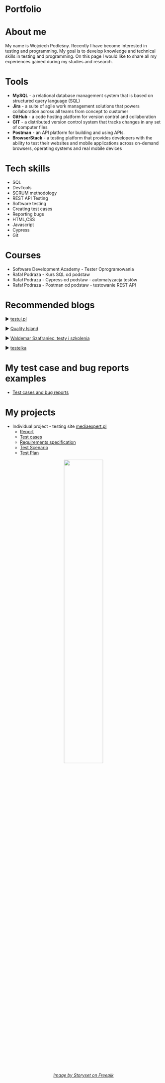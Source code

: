 # Portfolio
# About me

My name is Wojciech Podleśny. Recently I have become interested in testing and programming. My goal is to develop knowledge and technical skills in testing and programming. On this page I would like to share all my experiences gained during my studies and research.

# Tools

- **MySQL** - a relational database management system that is based on structured query language (SQL)
- **Jira** - a suite of agile work management solutions that powers collaboration across all teams from concept to customer
- **GitHub** - a code hosting platform for version control and collaboration
- **GIT** - a distributed version control system that tracks changes in any set of computer files
- **Postman** - an API platform for building and using APIs.
- **BrowserStack** - a testing platform that provides developers with the ability to test their websites and mobile applications across on-demand browsers, operating systems and real mobile devices

# Tech skills
  - SQL
  - DevTools
  - SCRUM methodology
  - REST API Testing
  - Software testing
  - Creating test cases
  - Reporting bugs
  - HTML,CSS
  - Javascript
  - Cypress
  - Git

# Courses
  - Software Development Academy - Tester Oprogramowania
  - Rafał Podraza - Kurs SQL od podstaw
  - Rafał Podraza - Cypress od podstaw - automatyzacja testów
  - Rafał Podraza - Postman od podstaw - testowanie REST API

# Recommended blogs

:arrow_forward: [testuj.pl](https://testuj.pl/blog/)

:arrow_forward: [Quality Island](https://qualityisland.pl/blog/)

:arrow_forward: [Waldemar Szafraniec: testy i szkolenia](https://www.wyszkolewas.com.pl/)

:arrow_forward: [testelka](https://testelka.pl/blog/)

# My test case and bug reports examples
  - [Test cases and bug reports](https://trello.com/b/J3JGV7tK/przypadki-testowe-i-zg%C5%82oszone-b%C5%82edy-do-stron-i-serwis%C3%B3w-www)

# My projects
  - Individual project - testing site [mediaexpert.pl](https://www.mediaexpert.pl)
     - [Report](https://docs.google.com/document/d/1iL1MJKPcnbOpKwDX81_0qb4hlXb_Z_WGKGRssfkykEY/edit)
     - [Test cases](https://docs.google.com/spreadsheets/d/13N8u7psYVk6GSfK7jF39XCs2SWPSu0_5KAwuQieSiTU/edit#gid=960071720)
     - [Requirements specification](https://docs.google.com/spreadsheets/d/1HzPyK8irfJvFI7jpfXF8ta1GqXwLPrRUjPEJqUB4sMI/edit#gid=0)
     - [Test Scenario](https://docs.google.com/spreadsheets/d/19qNZaN3L560mylpnAU5iSWbEVtQYDGiYTl7xGnMEHcs/edit#gid=0)
     - [Test Plan](https://docs.google.com/document/d/1edKinxWiFVTjIUIXsFccnSMKezfZLvtR/edit)
   

    
      
<p align="center"><img src="https://user-images.githubusercontent.com/122294284/219984340-432a6a4e-6f59-4125-b9ca-efb6094ad0d9.jpg" width="50%" height="50%"></p>

###### <p align="center"><a href="https://pl.freepik.com/darmowe-wektory/dziekuje-afisz-ilustracja-koncepcja_34680457.htm#page=7&query=thank%20you&position=40&from_view=search&track=ais" target="_blank">Image by Storyset on Freepik</a></p> 
